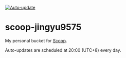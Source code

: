 [![Auto-update](https://img.shields.io/appveyor/ci/jingyu9575/scoop-jingyu9575.svg?label=auto-update&style=flat-square)](https://ci.appveyor.com/project/jingyu9575/scoop-jingyu9575)

# scoop-jingyu9575

My personal bucket for [Scoop](https://scoop.sh).

Auto-updates are scheduled at 20:00 (UTC+8) every day.  
